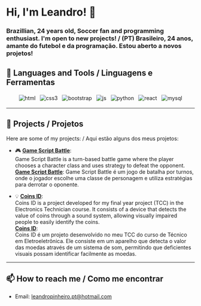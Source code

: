# Hi, I'm Leandro! 👋

### Brazillian, 24 years old, Soccer fan and programming enthusiast. I'm open to new projects! / (PT) Brasileiro, 24 anos, amante do futebol e da programação. Estou aberto a novos projetos!

## 🌱 Languages and Tools / Linguagens e Ferramentas

<p align="center">
  <!-- Para mais ícones, siga o link https://github.com/MikeCodesDotNET/ColoredBadges -->
  <img src="https://img.shields.io/badge/HTML-e34c26?style=flat&logo=html5&logoColor=white" alt="html" style="vertical-align:top; margin:4px">    
  <img src="https://img.shields.io/badge/CSS3-1572B6?style=flat&logo=css3&logoColor=white" alt="css3" style="vertical-align:top; margin:4px">
  <img src="https://img.shields.io/badge/Bootstrap-7952B3?style=flat&logo=bootstrap&logoColor=white" alt="bootstrap" style="vertical-align:top; margin:4px">
  <img src="https://img.shields.io/badge/JavaScript-323330?style=flat&logo=javascript&logoColor=F7DF1E" alt="js" style="vertical-align:top; margin:4px">
  <img src="https://img.shields.io/badge/Python-14354C?style=flat&logo=python&logoColor=white" alt="python" style="vertical-align:top; margin:4px">
  <img src="https://img.shields.io/badge/React-61DAFB?style=flat&logo=react&logoColor=black" alt="react" style="vertical-align:top; margin:4px">
  <img src="https://img.shields.io/badge/MySQL-4479A1?style=flat&logo=mysql&logoColor=white" alt="mysql" style="vertical-align:top; margin:4px">
</p>

---

## 📝 Projects / Projetos

Here are some of my projects: / Aqui estão alguns dos meus projetos:

- 🎮 **[Game Script Battle](https://github.com/Leandro-Gertrudes/script-battle)**:  
    Game Script Battle is a turn-based battle game where the player chooses a character class and uses strategy to defeat the opponent. </br>
      **[Game Script Battle](https://github.com/Leandro-Gertrudes/script-battle)**:
    Game Script Battle é um jogo de batalha por turnos, onde o jogador escolhe uma classe de personagem e utiliza estratégias para derrotar o oponente.  


- 💡 **[Coins ID](https://github.com/Leandro-Gertrudes/coins-id)**:  
  Coins ID is a project developed for my final year project (TCC) in the Electronics Technician course. It consists of a device that detects the value of coins through a sound system, allowing visually impaired people to easily identify the coins.  
  **[Coins ID](https://github.com/Leandro-Gertrudes/coins-id)**:  
  Coins ID é um projeto desenvolvido no meu TCC do curso de Técnico em Eletroeletrônica. Ele consiste em um aparelho que detecta o valor das moedas através de um sistema de som, permitindo que deficientes visuais possam identificar facilmente as moedas.

---

## 📫 How to reach me / Como me encontrar
- Email: leandropinheiro.pt@hotmail.com


